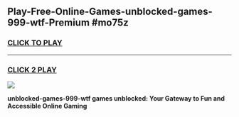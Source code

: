 
## Play-Free-Online-Games-unblocked-games-999-wtf-Premium #mo75z
<h3>
<a href="https://premium.freeplayer.one?title=unblocked-games-999-wtf&ref=8M">CLICK TO PLAY</a></h3>
<hr>

<h3>
<a href="https://premium.freeplayer.one?title=unblocked-games-999-wtf&ref=8M">CLICK 2 PLAY</a>
  
</h3>

<a href="https://premium.freeplayer.one?title=unblocked-games-999-wtf&ref=8M"><img src="https://clearcache.store/games.png"></a>


**unblocked-games-999-wtf games unblocked: Your Gateway to Fun and Accessible Online Gaming**
